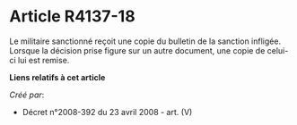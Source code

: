 # Article R4137-18

Le militaire sanctionné reçoit une copie du bulletin de la sanction infligée. Lorsque la décision prise figure sur un autre
document, une copie de celui-ci lui est remise.

**Liens relatifs à cet article**

_Créé par_:

  - Décret n°2008-392 du 23 avril 2008 - art. (V)
